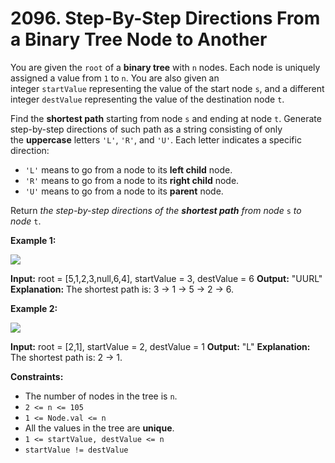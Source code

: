 # 2096. Step-By-Step Directions From a Binary Tree Node to Another 

You are given the `root` of a **binary tree** with `n` nodes. Each node is uniquely assigned a value from `1` to `n`. You are also given an integer `startValue` representing the value of the start node `s`, and a different integer `destValue` representing the value of the destination node `t`.

Find the **shortest path** starting from node `s` and ending at node `t`. Generate step-by-step directions of such path as a string consisting of only the **uppercase** letters `'L'`, `'R'`, and `'U'`. Each letter indicates a specific direction:

- `'L'` means to go from a node to its **left child** node.
- `'R'` means to go from a node to its **right child** node.
- `'U'` means to go from a node to its **parent** node.

Return _the step-by-step directions of the **shortest path** from node_ `s` _to node_ `t`.

**Example 1:**

![](https://assets.leetcode.com/uploads/2021/11/15/eg1.png)

**Input:** root = [5,1,2,3,null,6,4], startValue = 3, destValue = 6
**Output:** "UURL"
**Explanation:** The shortest path is: 3 → 1 → 5 → 2 → 6.

**Example 2:**

![](https://assets.leetcode.com/uploads/2021/11/15/eg2.png)

**Input:** root = [2,1], startValue = 2, destValue = 1
**Output:** "L"
**Explanation:** The shortest path is: 2 → 1.

**Constraints:**

- The number of nodes in the tree is `n`.
- `2 <= n <= 105`
- `1 <= Node.val <= n`
- All the values in the tree are **unique**.
- `1 <= startValue, destValue <= n`
- `startValue != destValue`